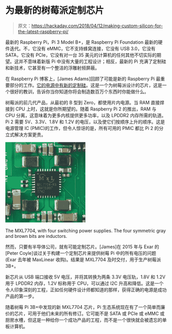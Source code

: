 # 为最新的树莓派定制芯片

> 原文：<https://hackaday.com/2018/04/12/making-custom-silicon-for-the-latest-raspberry-pi/>

最新的 Raspberry Pi，Pi 3 Model B+，是 Raspberry Pi Foundation 最新的硬件迭代。不，它没有 eMMC，它不支持蜂窝连接，它没有 USB 3.0，它没有 SATA，它没有 PCIe，它没有对一台 35 美元的计算机的任何其他不切实际的期望。这并不意味着新版 Pi 中没有大量的工程设计；相反，最新的 Pi 充满了定制硅和新技术，它甚至有一个整洁的浮雕射频屏蔽。

在 Raspberry Pi 博客上，[James Adams]回顾了可能是新的 Raspberry Pi 最重要部分的工作。[它的电源中有新的定制硅](https://www.raspberrypi.org/blog/pi-power-supply-chip/)。这是一个为树莓派设计的芯片，这是一个很好的教训，告诉你当你知道你将会制造数百万个东西时你能做什么。

树莓派的前几代产品，从最初的 B 型到 Zero，都使用片内电源。当 RAM 直接焊接到 CPU 上时，这就是你所期望的。随着 Raspberry Pi 2 的推出，RAM 与 CPU 分离，这意味着为更多内核提供更多功率，以及 LPDDR2 内存所需的轨道。Pi 2 需要 5V、3.3V、1.8V 和 1.2V 的电压，以及使它们按顺序上升的顺序。这是电源管理 IC (PMIC)的工作，但令人惊讶的是，所有可用的 PMIC 都比 Pi 2 的分立式解决方案更贵。

[![](img/4985e6b8b48f47577d9e77fd43d2ffa9.png)](https://hackaday.com/wp-content/uploads/2018/04/pipsu.jpg)

The MXL7704, with four switching power supplies. The four symmetric gray and brown bits are inductors.

然而，只要有半导体公司，就有可能定制芯片。[James]在 2015 年与 Exar 的[Peter Coyle]谈过关于构建一个定制芯片来提供树莓 Pi 中的所有电压的问题(Exar 去年被 MaxLinear 收购)。结果是 MXL7704 及时交付，用于生产树莓派 3B+。

新芯片从 USB 端口接收 5V 电压，并将其转换为两条 3.3V 电压轨，1.8V 和 1.2V 用于 LPDDR2 内存，1.2V 标称用于 CPU，可以通过 I2C 升高和降低。这是一个令人印象深刻的工程，正如任何硬件设计师都知道的那样，获得正确的电源是成功产品的第一步。

随着树莓 Pi 3B+中发现的新 MXL7704 芯片，Pi 生态系统现在有了一个简单而廉价的芯片，可用于他们未来的所有修订。它可能不是 SATA 或 PCIe 或 eMMC 或厨房水槽，但这是一种给你一个成功产品的工程，而不是一个很快就会被遗忘的单板计算机。